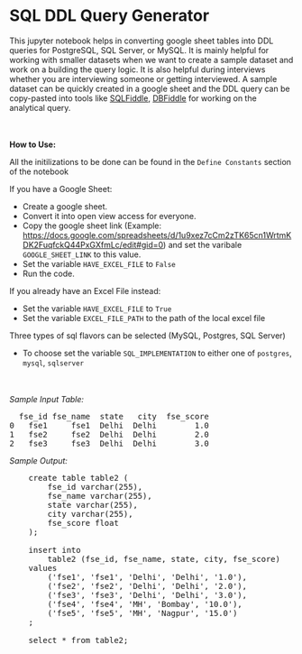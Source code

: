 # SQL DDL Query Generator

This jupyter notebook helps in converting google sheet tables into DDL queries for PostgreSQL, SQL Server, or MySQL. It is mainly helpful for working with smaller datasets when we want to create a sample dataset and work on a building the query logic. It is also helpful during interviews whether you are interviewing someone or getting interviewed. A sample dataset can be quickly created in a google sheet and the DDL query can be copy-pasted into tools like [SQLFiddle](http://sqlfiddle.com/), [DBFiddle](https://dbfiddle.uk/) for working on the analytical query.

<br><br>
**How to Use:**

All the initilizations to be done can be found in the `Define Constants` section of the notebook

If you have a Google Sheet:
- Create a google sheet.
- Convert it into open view access for everyone.
- Copy the google sheet link (Example: https://docs.google.com/spreadsheets/d/1u9xez7cCm2zTK65cn1WrtmKDK2FuqfckQ44PxGXfmLc/edit#gid=0) and set the varibale `GOOGLE_SHEET_LINK` to this value.
- Set the variable `HAVE_EXCEL_FILE` to `False`
- Run the code.

If you already have an Excel File instead:
- Set the variable `HAVE_EXCEL_FILE` to `True`
- Set the variable `EXCEL_FILE_PATH` to the path of the local excel file

Three types of sql flavors can be selected (MySQL, Postgres, SQL Server)
- To choose set the variable `SQL_IMPLEMENTATION` to either one of `postgres`, `mysql`, `sqlserver`

<br><br>
*Sample Input Table:*
<pre>
  fse_id fse_name  state   city  fse_score
0   fse1     fse1  Delhi  Delhi        1.0
1   fse2     fse2  Delhi  Delhi        2.0
2   fse3     fse3  Delhi  Delhi        3.0
</pre>

*Sample Output:*

<pre>
    create table table2 (
    	fse_id varchar(255),
        fse_name varchar(255),
        state varchar(255),
        city varchar(255),
        fse_score float
    );
    
    insert into 
        table2 (fse_id, fse_name, state, city, fse_score) 
    values
        ('fse1', 'fse1', 'Delhi', 'Delhi', '1.0'),
        ('fse2', 'fse2', 'Delhi', 'Delhi', '2.0'),
        ('fse3', 'fse3', 'Delhi', 'Delhi', '3.0'),
        ('fse4', 'fse4', 'MH', 'Bombay', '10.0'),
        ('fse5', 'fse5', 'MH', 'Nagpur', '15.0')
    ;
    
    select * from table2;
</pre>
